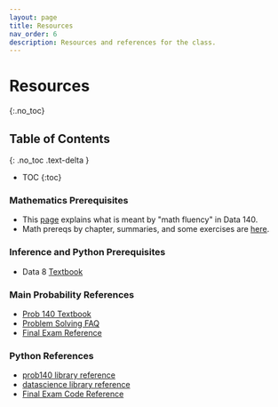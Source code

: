 ```yaml
---
layout: page
title: Resources
nav_order: 6
description: Resources and references for the class.
---
```

# Resources #
{:.no_toc}

## Table of Contents
{: .no_toc .text-delta }

- TOC
{:toc}

### Mathematics Prerequisites
- This [page](fluency) explains what is meant by "math fluency" in Data 140.
- Math prereqs by chapter, summaries, and some exercises are [here](prereqs). 

### Inference and Python Prerequisites
- Data 8 [Textbook](https://www.inferentialthinking.com/chapters/intro)

### Main Probability References
- [Prob 140 Textbook](/textbook)
- [Problem Solving FAQ](faq) 
- [Final Exam Reference](/assets/references/Final_Reference_Sheet.pdf)

### Python References
- [prob140 library reference](http://prob140.org/prob140/)
- [datascience library reference](http://data8.org/datascience/tables.html)
- [Final Exam Code Reference](/assets/references/final_reference_code_fa18.pdf)

